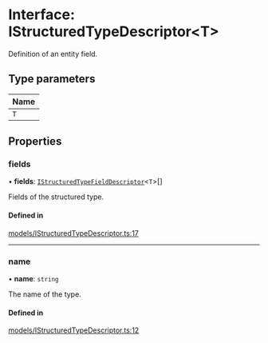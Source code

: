 # Interface: IStructuredTypeDescriptor\<T\>

Definition of an entity field.

## Type parameters

| Name |
| :------ |
| `T` |

## Properties

### fields

• **fields**: [`IStructuredTypeFieldDescriptor`](IStructuredTypeFieldDescriptor.md)\<`T`\>[]

Fields of the structured type.

#### Defined in

[models/IStructuredTypeDescriptor.ts:17](https://github.com/gtscio/framework/blob/e3dfdc9/packages/entity/src/models/IStructuredTypeDescriptor.ts#L17)

___

### name

• **name**: `string`

The name of the type.

#### Defined in

[models/IStructuredTypeDescriptor.ts:12](https://github.com/gtscio/framework/blob/e3dfdc9/packages/entity/src/models/IStructuredTypeDescriptor.ts#L12)
